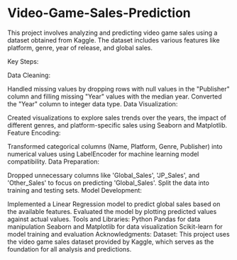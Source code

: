 # Video-Game-Sales-Prediction

This project involves analyzing and predicting video game sales using a dataset obtained from Kaggle. The dataset includes various features like platform, genre, year of release, and global sales.

Key Steps:

Data Cleaning:

Handled missing values by dropping rows with null values in the "Publisher" column and filling missing "Year" values with the median year.
Converted the "Year" column to integer data type.
Data Visualization:

Created visualizations to explore sales trends over the years, the impact of different genres, and platform-specific sales using Seaborn and Matplotlib.
Feature Encoding:

Transformed categorical columns (Name, Platform, Genre, Publisher) into numerical values using LabelEncoder for machine learning model compatibility.
Data Preparation:

Dropped unnecessary columns like 'Global_Sales', 'JP_Sales', and 'Other_Sales' to focus on predicting 'Global_Sales'.
Split the data into training and testing sets.
Model Development:

Implemented a Linear Regression model to predict global sales based on the available features.
Evaluated the model by plotting predicted values against actual values.
Tools and Libraries:
Python
Pandas for data manipulation
Seaborn and Matplotlib for data visualization
Scikit-learn for model training and evaluation
Acknowledgments:
Dataset: This project uses the video game sales dataset provided by Kaggle, which serves as the foundation for all analysis and predictions.
